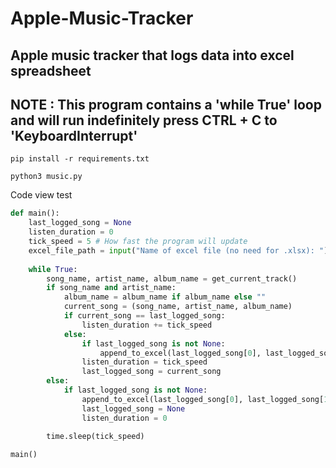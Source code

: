 # Apple-Music-Tracker
Apple music tracker that logs data into excel spreadsheet 
----------------------------------------------------------------------------
NOTE : This program contains a 'while True' loop and will run indefinitely 
       press CTRL + C to 'KeyboardInterrupt'
----------------------------------------------------------------------------

```
pip install -r requirements.txt
```
```
python3 music.py
```
Code view test 
```python
def main():
    last_logged_song = None
    listen_duration = 0
    tick_speed = 5 # How fast the program will update 
    excel_file_path = input("Name of excel file (no need for .xlsx): ") + ".xlsx"
    
    while True:
        song_name, artist_name, album_name = get_current_track()
        if song_name and artist_name:
            album_name = album_name if album_name else ""
            current_song = (song_name, artist_name, album_name)
            if current_song == last_logged_song:
                listen_duration += tick_speed
            else:
                if last_logged_song is not None:
                    append_to_excel(last_logged_song[0], last_logged_song[1], last_logged_song[2], listen_duration, excel_file_path)
                listen_duration = tick_speed
                last_logged_song = current_song
        else:
            if last_logged_song is not None:
                append_to_excel(last_logged_song[0], last_logged_song[1], last_logged_song[2], listen_duration, excel_file_path)
                last_logged_song = None
                listen_duration = 0
        
        time.sleep(tick_speed)

main()
```

